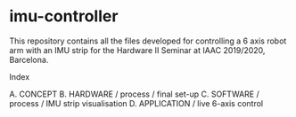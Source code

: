 # imu-controller
This repository contains all the files developed for controlling a 6 axis robot arm with an IMU strip for the Hardware II Seminar at IAAC 2019/2020, Barcelona. 

Index

A. CONCEPT
B. HARDWARE
   / process
   / final set-up 
C. SOFTWARE
   / process
   / IMU strip visualisation 
D. APPLICATION 
   / live 6-axis control 
